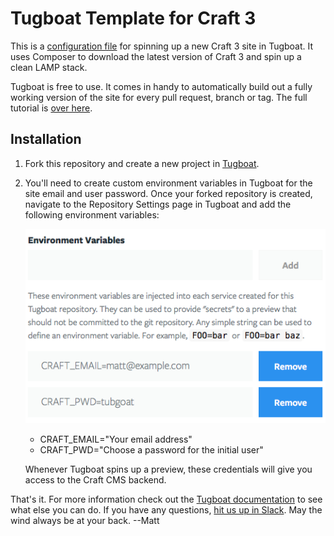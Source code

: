 # Tugboat Template for Craft 3

This is a [configuration file](https://github.com/TugboatQA/craftcms/blob/master/.tugboat/config.yml) for spinning up a new Craft 3 site in Tugboat. It uses Composer to download the latest version of Craft 3 and spin up a clean LAMP stack. 

Tugboat is free to use. It comes in handy to automatically build out a fully working version of the site for every pull request, branch or tag. The full tutorial is [over here](https://tugboat.qa/2018/08/14/Free-Continuous-Integration-for-Craft-3). 

## Installation

1. Fork this repository and create a new project in [Tugboat](https://dashboard2.tugboat.qa/).
2. You'll need to create custom environment variables in Tugboat for the site email and user password. Once your forked repository is created, navigate to the Repository Settings page in Tugboat and add the following environment variables:

    ![Tugboat Environment Variables](Tugboat_Environment_Variables.png)

    - CRAFT_EMAIL="Your email address"
    - CRAFT_PWD="Choose a password for the initial user"

    Whenever Tugboat spins up a preview, these credentials will give you access to the Craft CMS backend. 
    
That's it. For more information check out the [Tugboat documentation](https://docs.tugboat.qa) to see what else you can do. If you have any questions, [hit us up in Slack](https://launchpass.com/tugboatqa). May the wind always be at your back. --Matt


